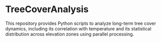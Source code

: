 # TreeCoverAnalysis
This repository provides Python scripts to analyze long-term tree cover dynamics, including its correlation with temperature and its statistical distribution across elevation zones using parallel processing.
